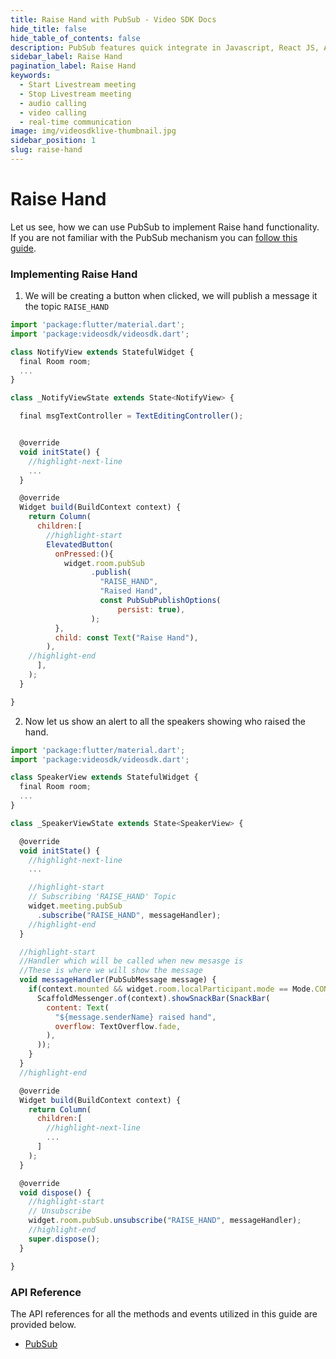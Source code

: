 ```yaml
---
title: Raise Hand with PubSub - Video SDK Docs
hide_title: false
hide_table_of_contents: false
description: PubSub features quick integrate in Javascript, React JS, Android, IOS, React Native, Flutter with Video SDK to add live video & audio conferencing to your applications.
sidebar_label: Raise Hand
pagination_label: Raise Hand
keywords:
  - Start Livestream meeting
  - Stop Livestream meeting
  - audio calling
  - video calling
  - real-time communication
image: img/videosdklive-thumbnail.jpg
sidebar_position: 1
slug: raise-hand
---
```


# Raise Hand

Let us see, how we can use PubSub to implement Raise hand functionality. If you are not familiar with the PubSub mechanism you can [follow this guide](/flutter/guide/video-and-audio-calling-api-sdk/collaboration-in-meeting/pubsub).

### Implementing Raise Hand

1. We will be creating a button when clicked, we will publish a message it the topic `RAISE_HAND`

```js
import 'package:flutter/material.dart';
import 'package:videosdk/videosdk.dart';

class NotifyView extends StatefulWidget {
  final Room room;
  ...
}

class _NotifyViewState extends State<NotifyView> {

  final msgTextController = TextEditingController();


  @override
  void initState() {
    //highlight-next-line
    ...
  }

  @override
  Widget build(BuildContext context) {
    return Column(
      children:[
        //highlight-start
        ElevatedButton(
          onPressed:(){
            widget.room.pubSub
                  .publish(
                    "RAISE_HAND",
                    "Raised Hand",
                    const PubSubPublishOptions(
                        persist: true),
                  );
          },
          child: const Text("Raise Hand"),
        ),
    //highlight-end
      ],
    );
  }

}
```

2. Now let us show an alert to all the speakers showing who raised the hand.

```js
import 'package:flutter/material.dart';
import 'package:videosdk/videosdk.dart';

class SpeakerView extends StatefulWidget {
  final Room room;
  ...
}

class _SpeakerViewState extends State<SpeakerView> {

  @override
  void initState() {
    //highlight-next-line
    ...

    //highlight-start
    // Subscribing 'RAISE_HAND' Topic
    widget.meeting.pubSub
      .subscribe("RAISE_HAND", messageHandler);
    //highlight-end
  }

  //highlight-start
  //Handler which will be called when new mesasge is
  //These is where we will show the message
  void messageHandler(PubSubMessage message) {
    if(context.mounted && widget.room.localParticipant.mode == Mode.CONFERENCE){
      ScaffoldMessenger.of(context).showSnackBar(SnackBar(
        content: Text(
          "${message.senderName} raised hand",
          overflow: TextOverflow.fade,
        ),
      ));
    }
  }
  //highlight-end

  @override
  Widget build(BuildContext context) {
    return Column(
      children:[
        //highlight-next-line
        ...
      ]
    );
  }

  @override
  void dispose() {
    //highlight-start
    // Unsubscribe
    widget.room.pubSub.unsubscribe("RAISE_HAND", messageHandler);
    //highlight-end
    super.dispose();
  }

}
```

### API Reference

The API references for all the methods and events utilized in this guide are provided below.

- [PubSub](/flutter/api/sdk-reference/pubsub-class/introduction)
